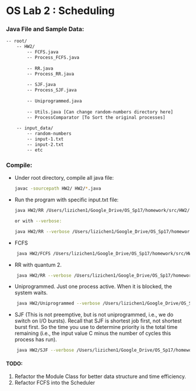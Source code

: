 # OS Lab 2 : Scheduling

### Java File and Sample Data:
```bash
-- root/
    -- HW2/
        -- FCFS.java
        -- Process_FCFS.java
        
        -- RR.java
        -- Process_RR.java
        
        -- SJF.java
        -- Process_SJF.java
        
        -- Uniprogrammed.java
        
        -- Utils.java [Can change random-numbers directory here]
        -- ProcessComparator [To Sort the original processes]
        
    -- input_data/
        -- random-numbers
        -- input-1.txt
        -- input-2.txt
        -- etc
```

### Compile:
- Under root directory, compile all java file:
    ```bash
    javac -sourcepath HW2/ HW2/*.java
    ```
    
- Run the program with specific input.txt file:
    ```bash
    java HW2/RR /Users/lizichen1/Google_Drive/OS_Sp17/homework/src/HW2/input_data/input-6.txt  
    
    or with --verbose:
    
    java HW2/RR --verbose /Users/lizichen1/Google_Drive/OS_Sp17/homework/src/HW2/input_data/input-6.txt  
    ```
    
- FCFS  
```bash
    java HW2/FCFS /Users/lizichen1/Google_Drive/OS_Sp17/homework/src/HW2/input_data/input-6.txt    
```
- RR with quantum 2.  
```bash
    java HW2/RR --verbose /Users/lizichen1/Google_Drive/OS_Sp17/homework/src/HW2/input_data/input-6.txt    
```

- Uniprogrammed. Just one process active. When it is blocked, the system waits.  
```bash
    java HW2/Uniprogrammed --verbose /Users/lizichen1/Google_Drive/OS_Sp17/homework/src/HW2/input_data/input-6.txt    
```

- SJF (This is not preemptive, but is not uniprogrammed, i.e., we do switch on I/O bursts). Recall that SJF is shortest
job first, not shortest burst first. So the time you use to determine priority is the total time remaining (i.e., the
input value C minus the number of cycles this process has run).
```bash
    java HW2/SJF --verbose /Users/lizichen1/Google_Drive/OS_Sp17/homework/src/HW2/input_data/input-6.txt    
```

#### TODO:
1. Refactor the Module Class for better data structure and time efficiency.
2. Refactor FCFS into the Scheduler
